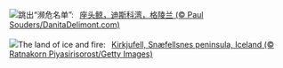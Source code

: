 ![](https://www.bing.com/th?id=OHR.GreenlandHumpback_ZH-CN8145852053_UHD.jpg&w=1000)跳出“濒危名单”:&nbsp;&ensp;[座头鲸，迪斯科湾，格陵兰 (© Paul Souders/DanitaDelimont.com)](https://www.bing.com/th?id=OHR.GreenlandHumpback_ZH-CN8145852053_UHD.jpg)
<br><br/>
![](https://www.bing.com/th?id=OHR.KirkjufellAurora_EN-US0249270913_UHD.jpg&w=1000)The land of ice and fire:&nbsp;&ensp;[Kirkjufell, Snæfellsnes peninsula, Iceland (© Ratnakorn Piyasirisorost/Getty Images)](https://www.bing.com/th?id=OHR.KirkjufellAurora_EN-US0249270913_UHD.jpg)
<br><br/>
